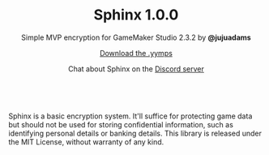 <h1 align="center">Sphinx 1.0.0</h1>

<p align="center">Simple MVP encryption for GameMaker Studio 2.3.2 by <b>@jujuadams</b></p>

<p align="center"><a href="https://github.com/JujuAdams/Sphinx/releases/">Download the .yymps</a></p>

<p align="center">Chat about Sphinx on the <a href="https://discord.gg/8krYCqr">Discord server</a></p>

&nbsp;

&nbsp;

Sphinx is a basic encryption system. It'll suffice for protecting game data but should not be used for storing confidential information, such as identifying personal details or banking details. This library is released under the MIT License, without warranty of any kind.

